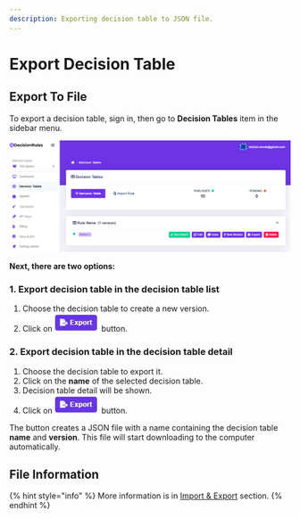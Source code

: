 ```yaml
---
description: Exporting decision table to JSON file.
---
```


# Export Decision Table

## Export To File

To export a decision table, sign in, then go to **Decision Tables** item in the sidebar menu.

![](../../.gitbook/assets/image%20%2868%29.png)

**Next, there are two options:**

### **1.** Export decision table in the decision table list

1. Choose the decision table to create a new version.
2. Click on ![](../../.gitbook/assets/screenshoteasy-5-.png) button.

### 2. Export decision table in the decision table detail

1. Choose the decision table to export it.
2. Click on the **name** of the selected decision table.
3. Decision table detail will be shown.
4. Click on ![](../../.gitbook/assets/screenshoteasy-5-.png) button.

The button creates a JSON file with a name containing the decision table **name** and **version**. This file will start downloading to the computer automatically.

## File Information

{% hint style="info" %}
More information is in [Import & Export](./) section.
{% endhint %}


